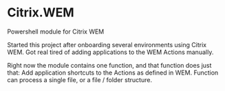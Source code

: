 # Citrix.WEM
Powershell module for Citrix WEM

Started this project after onboarding several environments using Citrix WEM.
Got real tired of adding applications to the WEM Actions manually.

Right now the module contains one function, and that function does just that:
Add application shortcuts to the Actions as defined in WEM.
Function can process a single file, or a file / folder structure.
